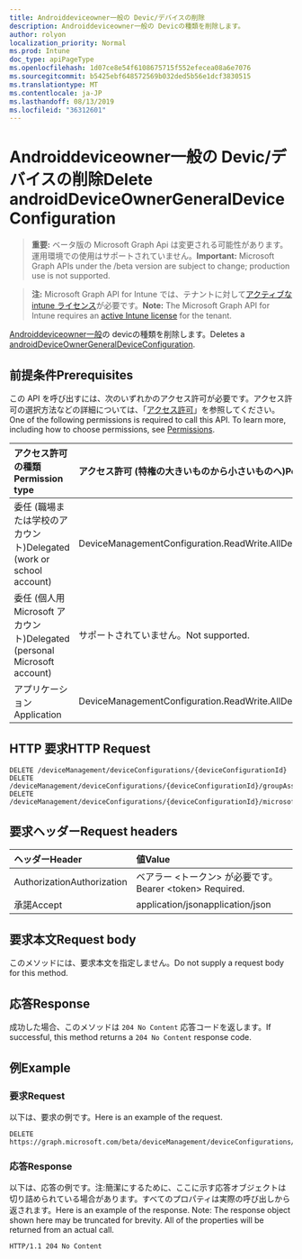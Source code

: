 ```yaml
---
title: Androiddeviceowner一般の Devic/デバイスの削除
description: Androiddeviceowner一般の Devicの種類を削除します。
author: rolyon
localization_priority: Normal
ms.prod: Intune
doc_type: apiPageType
ms.openlocfilehash: 1d07ce8e54f6108675715f552efecea08a6e7076
ms.sourcegitcommit: b5425ebf648572569b032ded5b56e1dcf3830515
ms.translationtype: MT
ms.contentlocale: ja-JP
ms.lasthandoff: 08/13/2019
ms.locfileid: "36312601"
---
```

# <a name="delete-androiddeviceownergeneraldeviceconfiguration"></a><span data-ttu-id="c0813-103">Androiddeviceowner一般の Devic/デバイスの削除</span><span class="sxs-lookup"><span data-stu-id="c0813-103">Delete androidDeviceOwnerGeneralDeviceConfiguration</span></span>

> <span data-ttu-id="c0813-104">**重要:** ベータ版の Microsoft Graph Api は変更される可能性があります。運用環境での使用はサポートされていません。</span><span class="sxs-lookup"><span data-stu-id="c0813-104">**Important:** Microsoft Graph APIs under the /beta version are subject to change; production use is not supported.</span></span>

> <span data-ttu-id="c0813-105">**注:** Microsoft Graph API for Intune では、テナントに対して[アクティブな intune ライセンス](https://go.microsoft.com/fwlink/?linkid=839381)が必要です。</span><span class="sxs-lookup"><span data-stu-id="c0813-105">**Note:** The Microsoft Graph API for Intune requires an [active Intune license](https://go.microsoft.com/fwlink/?linkid=839381) for the tenant.</span></span>

<span data-ttu-id="c0813-106">[Androiddeviceowner一般](../resources/intune-deviceconfig-androiddeviceownergeneraldeviceconfiguration.md)の devicの種類を削除します。</span><span class="sxs-lookup"><span data-stu-id="c0813-106">Deletes a [androidDeviceOwnerGeneralDeviceConfiguration](../resources/intune-deviceconfig-androiddeviceownergeneraldeviceconfiguration.md).</span></span>

## <a name="prerequisites"></a><span data-ttu-id="c0813-107">前提条件</span><span class="sxs-lookup"><span data-stu-id="c0813-107">Prerequisites</span></span>
<span data-ttu-id="c0813-p101">この API を呼び出すには、次のいずれかのアクセス許可が必要です。アクセス許可の選択方法などの詳細については、「[アクセス許可](/graph/permissions-reference)」を参照してください。</span><span class="sxs-lookup"><span data-stu-id="c0813-p101">One of the following permissions is required to call this API. To learn more, including how to choose permissions, see [Permissions](/graph/permissions-reference).</span></span>

|<span data-ttu-id="c0813-110">アクセス許可の種類</span><span class="sxs-lookup"><span data-stu-id="c0813-110">Permission type</span></span>|<span data-ttu-id="c0813-111">アクセス許可 (特権の大きいものから小さいものへ)</span><span class="sxs-lookup"><span data-stu-id="c0813-111">Permissions (from most to least privileged)</span></span>|
|:---|:---|
|<span data-ttu-id="c0813-112">委任 (職場または学校のアカウント)</span><span class="sxs-lookup"><span data-stu-id="c0813-112">Delegated (work or school account)</span></span>|<span data-ttu-id="c0813-113">DeviceManagementConfiguration.ReadWrite.All</span><span class="sxs-lookup"><span data-stu-id="c0813-113">DeviceManagementConfiguration.ReadWrite.All</span></span>|
|<span data-ttu-id="c0813-114">委任 (個人用 Microsoft アカウント)</span><span class="sxs-lookup"><span data-stu-id="c0813-114">Delegated (personal Microsoft account)</span></span>|<span data-ttu-id="c0813-115">サポートされていません。</span><span class="sxs-lookup"><span data-stu-id="c0813-115">Not supported.</span></span>|
|<span data-ttu-id="c0813-116">アプリケーション</span><span class="sxs-lookup"><span data-stu-id="c0813-116">Application</span></span>|<span data-ttu-id="c0813-117">DeviceManagementConfiguration.ReadWrite.All</span><span class="sxs-lookup"><span data-stu-id="c0813-117">DeviceManagementConfiguration.ReadWrite.All</span></span>|

## <a name="http-request"></a><span data-ttu-id="c0813-118">HTTP 要求</span><span class="sxs-lookup"><span data-stu-id="c0813-118">HTTP Request</span></span>
<!-- {
  "blockType": "ignored"
}
-->
``` http
DELETE /deviceManagement/deviceConfigurations/{deviceConfigurationId}
DELETE /deviceManagement/deviceConfigurations/{deviceConfigurationId}/groupAssignments/{deviceConfigurationGroupAssignmentId}/deviceConfiguration
DELETE /deviceManagement/deviceConfigurations/{deviceConfigurationId}/microsoft.graph.windowsDomainJoinConfiguration/networkAccessConfigurations/{deviceConfigurationId}
```

## <a name="request-headers"></a><span data-ttu-id="c0813-119">要求ヘッダー</span><span class="sxs-lookup"><span data-stu-id="c0813-119">Request headers</span></span>
|<span data-ttu-id="c0813-120">ヘッダー</span><span class="sxs-lookup"><span data-stu-id="c0813-120">Header</span></span>|<span data-ttu-id="c0813-121">値</span><span class="sxs-lookup"><span data-stu-id="c0813-121">Value</span></span>|
|:---|:---|
|<span data-ttu-id="c0813-122">Authorization</span><span class="sxs-lookup"><span data-stu-id="c0813-122">Authorization</span></span>|<span data-ttu-id="c0813-123">ベアラー &lt;トークン&gt; が必要です。</span><span class="sxs-lookup"><span data-stu-id="c0813-123">Bearer &lt;token&gt; Required.</span></span>|
|<span data-ttu-id="c0813-124">承諾</span><span class="sxs-lookup"><span data-stu-id="c0813-124">Accept</span></span>|<span data-ttu-id="c0813-125">application/json</span><span class="sxs-lookup"><span data-stu-id="c0813-125">application/json</span></span>|

## <a name="request-body"></a><span data-ttu-id="c0813-126">要求本文</span><span class="sxs-lookup"><span data-stu-id="c0813-126">Request body</span></span>
<span data-ttu-id="c0813-127">このメソッドには、要求本文を指定しません。</span><span class="sxs-lookup"><span data-stu-id="c0813-127">Do not supply a request body for this method.</span></span>

## <a name="response"></a><span data-ttu-id="c0813-128">応答</span><span class="sxs-lookup"><span data-stu-id="c0813-128">Response</span></span>
<span data-ttu-id="c0813-129">成功した場合、このメソッドは `204 No Content` 応答コードを返します。</span><span class="sxs-lookup"><span data-stu-id="c0813-129">If successful, this method returns a `204 No Content` response code.</span></span>

## <a name="example"></a><span data-ttu-id="c0813-130">例</span><span class="sxs-lookup"><span data-stu-id="c0813-130">Example</span></span>

### <a name="request"></a><span data-ttu-id="c0813-131">要求</span><span class="sxs-lookup"><span data-stu-id="c0813-131">Request</span></span>
<span data-ttu-id="c0813-132">以下は、要求の例です。</span><span class="sxs-lookup"><span data-stu-id="c0813-132">Here is an example of the request.</span></span>
``` http
DELETE https://graph.microsoft.com/beta/deviceManagement/deviceConfigurations/{deviceConfigurationId}
```

### <a name="response"></a><span data-ttu-id="c0813-133">応答</span><span class="sxs-lookup"><span data-stu-id="c0813-133">Response</span></span>
<span data-ttu-id="c0813-p102">以下は、応答の例です。注:簡潔にするために、ここに示す応答オブジェクトは切り詰められている場合があります。すべてのプロパティは実際の呼び出しから返されます。</span><span class="sxs-lookup"><span data-stu-id="c0813-p102">Here is an example of the response. Note: The response object shown here may be truncated for brevity. All of the properties will be returned from an actual call.</span></span>
``` http
HTTP/1.1 204 No Content
```






